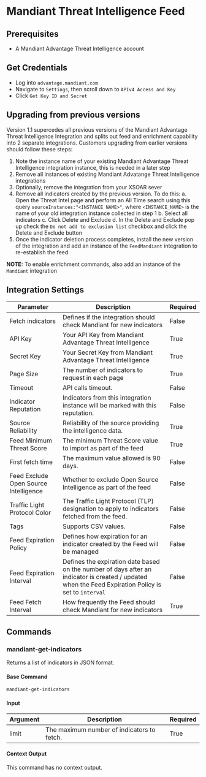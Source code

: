 # Mandiant Threat Intelligence Feed

## Prerequisites
- A Mandiant Advantage Threat Intelligence account

## Get Credentials
- Log into `advantage.mandiant.com`
- Navigate to `Settings`, then scroll down to `APIv4 Access and Key`
- Click `Get Key ID and Secret`

## Upgrading from previous versions

Version 1.1 supercedes all previous versions of the Mandiant Advantage Threat Intelligence Integration and splits out feed and enrichment capability into 2 separate integrations. Customers upgrading from earlier versions should follow these steps:

1. Note the instance name of your existing Mandiant Advantage Threat Intelligence integration instance, this is needed in a later step
2. Remove all instances of existing Mandiant Advatange Threat Intelligence integrations
3. Optionally, remove the integration from your XSOAR sever
4. Remove all indicators created by the previous version. To do this:
    a. Open the Threat Intel page and perform an All Time search using this query `sourceInstances:"<INSTANCE NAME>"`, where `<INSTANCE_NAME>` is the name of your old integration instance collected in step 1
    b. Select all indicators
    c. Click Delete and Exclude
    d. In the Delete and Exclude pop up check the `Do not add to exclusion list` checkbox and click the Delete and Exclude button
5. Once the indicator deletion process completes, install the new version of the integration and add an instance of the `FeedMandiant` integration  to re-establish the feed

**NOTE:** To enable enrichment commands, also add an instance of the `Mandiant` integration

## Integration Settings

| **Parameter** | **Description** | **Required** |
| --- | --- | --- |
| Fetch indicators | Defines if the integration should check Mandiant for new indicators | False |
| API Key | Your API Key from Mandiant Advantage Threat Intelligence | True |
| Secret Key | Your Secret Key from Mandiant Advantage Threat Intelligence | True |
| Page Size | The number of indicators to request in each page | True |
| Timeout | API calls timeout. | False |
| Indicator Reputation | Indicators from this integration instance will be marked with this reputation. | False |
| Source Reliability | Reliability of the source providing the intelligence data. | True |
| Feed Minimum Threat Score | The minimum Threat Score value to import as part of the feed | True |
| First fetch time | The maximum value allowed is 90 days. | False |
| Feed Exclude Open Source Intelligence | Whether to exclude Open Source Intelligence as part of the feed | False |
| Traffic Light Protocol Color | The Traffic Light Protocol (TLP) designation to apply to indicators fetched from the feed. | False |
| Tags | Supports CSV values. | False |
| Feed Expiration Policy | Defines how expiration for an indicator created by the Feed will be managed | False |
| Feed Expiration Interval | Defines the expiration date based on the number of days after an indicator is created / updated when the Feed Expiration Policy is set to `interval` | False |
| Feed Fetch Interval | How frequently the Feed should check Mandiant for new indicators | True |

## Commands

### mandiant-get-indicators

Returns a list of indicators in JSON format.

#### Base Command

`mandiant-get-indicators`

#### Input

| **Argument** | **Description** | **Required** |
| --- | --- | --- |
| limit | The maximum number of indicators to fetch. | True |

#### Context Output

This command has no context output.